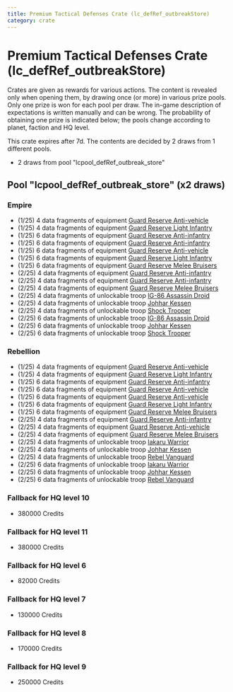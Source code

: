 ```yaml
---
title: Premium Tactical Defenses Crate (lc_defRef_outbreakStore)
category: crate
---
```


# Premium Tactical Defenses Crate (lc_defRef_outbreakStore)

Crates are given as rewards for various actions. The content is revealed only when opening them, by drawing once (or more) in various prize pools. Only one prize is won for each pool per draw. The in-game description of expectations is written manually and can be wrong. The probability of obtaining one prize is indicated below; the pools change according to planet, faction and HQ level.

This crate expires after 7d. The contents are decided by 2 draws from 1 different pools.
  * 2 draws from pool "lcpool_defRef_outbreak_store"

## Pool "lcpool_defRef_outbreak_store" (x2 draws)

### Empire

  * (1/25) 4 data fragments of equipment [Guard Reserve Anti-vehicle](eqpEmpireFactorySummonHeavy)
  * (1/25) 4 data fragments of equipment [Guard Reserve Light Infantry](eqpEmpireBarracksSummonLight)
  * (1/25) 6 data fragments of equipment [Guard Reserve Anti-infantry](eqpEmpireBarracksSummonHeavy)
  * (1/25) 6 data fragments of equipment [Guard Reserve Anti-infantry](eqpEmpireFactorySummonLight)
  * (1/25) 6 data fragments of equipment [Guard Reserve Anti-vehicle](eqpEmpireFactorySummonHeavy)
  * (1/25) 6 data fragments of equipment [Guard Reserve Light Infantry](eqpEmpireBarracksSummonLight)
  * (1/25) 6 data fragments of equipment [Guard Reserve Melee Bruisers](eqpEmpireBarracksSummonMedium)
  * (2/25) 4 data fragments of equipment [Guard Reserve Anti-infantry](eqpEmpireBarracksSummonHeavy)
  * (2/25) 4 data fragments of equipment [Guard Reserve Anti-infantry](eqpEmpireFactorySummonLight)
  * (2/25) 4 data fragments of equipment [Guard Reserve Melee Bruisers](eqpEmpireBarracksSummonMedium)
  * (2/25) 4 data fragments of unlockable troop [IG-86 Assassin Droid](IG86Droid)
  * (2/25) 4 data fragments of unlockable troop [Johhar Kessen](EmpireJohhar)
  * (2/25) 4 data fragments of unlockable troop [Shock Trooper](Shock)
  * (2/25) 6 data fragments of unlockable troop [IG-86 Assassin Droid](IG86Droid)
  * (2/25) 6 data fragments of unlockable troop [Johhar Kessen](EmpireJohhar)
  * (2/25) 6 data fragments of unlockable troop [Shock Trooper](Shock)

### Rebellion

  * (1/25) 4 data fragments of equipment [Guard Reserve Anti-vehicle](eqpRebelFactorySummonHeavy)
  * (1/25) 4 data fragments of equipment [Guard Reserve Light Infantry](eqpRebelBarracksSummonLight)
  * (1/25) 6 data fragments of equipment [Guard Reserve Anti-infantry](eqpRebelFactorySummonLight)
  * (1/25) 6 data fragments of equipment [Guard Reserve Anti-vehicle](eqpRebelBarracksSummonHeavy)
  * (1/25) 6 data fragments of equipment [Guard Reserve Anti-vehicle](eqpRebelFactorySummonHeavy)
  * (1/25) 6 data fragments of equipment [Guard Reserve Light Infantry](eqpRebelBarracksSummonLight)
  * (1/25) 6 data fragments of equipment [Guard Reserve Melee Bruisers](eqpRebelBarracksSummonMedium)
  * (2/25) 4 data fragments of equipment [Guard Reserve Anti-infantry](eqpRebelFactorySummonLight)
  * (2/25) 4 data fragments of equipment [Guard Reserve Anti-vehicle](eqpRebelBarracksSummonHeavy)
  * (2/25) 4 data fragments of equipment [Guard Reserve Melee Bruisers](eqpRebelBarracksSummonMedium)
  * (2/25) 4 data fragments of unlockable troop [Iakaru Warrior](IakaruWarrior)
  * (2/25) 4 data fragments of unlockable troop [Johhar Kessen](RebelJohhar)
  * (2/25) 4 data fragments of unlockable troop [Rebel Vanguard](Vanguard)
  * (2/25) 6 data fragments of unlockable troop [Iakaru Warrior](IakaruWarrior)
  * (2/25) 6 data fragments of unlockable troop [Johhar Kessen](RebelJohhar)
  * (2/25) 6 data fragments of unlockable troop [Rebel Vanguard](Vanguard)

### Fallback for HQ level 10

  * 380000 Credits

### Fallback for HQ level 11

  * 380000 Credits

### Fallback for HQ level 6

  * 82000 Credits

### Fallback for HQ level 7

  * 130000 Credits

### Fallback for HQ level 8

  * 170000 Credits

### Fallback for HQ level 9

  * 250000 Credits